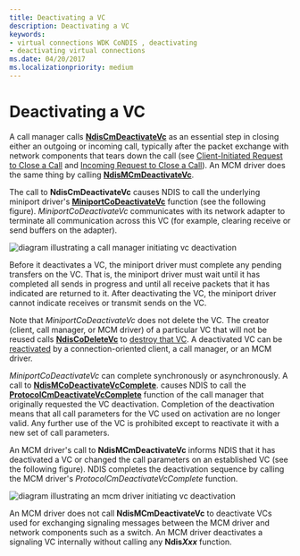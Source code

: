 ```yaml
---
title: Deactivating a VC
description: Deactivating a VC
keywords:
- virtual connections WDK CoNDIS , deactivating
- deactivating virtual connections
ms.date: 04/20/2017
ms.localizationpriority: medium
---
```


# Deactivating a VC





A call manager calls [**NdisCmDeactivateVc**](/windows-hardware/drivers/ddi/ndis/nf-ndis-ndiscmdeactivatevc) as an essential step in closing either an outgoing or incoming call, typically after the packet exchange with network components that tears down the call (see [Client-Initiated Request to Close a Call](client-initiated-request-to-close-a-call.md) and [Incoming Request to Close a Call](incoming-request-to-close-a-call.md)). An MCM driver does the same thing by calling [**NdisMCmDeactivateVc**](/windows-hardware/drivers/ddi/ndis/nf-ndis-ndismcmdeactivatevc).

The call to **NdisCmDeactivateVc** causes NDIS to call the underlying miniport driver's [**MiniportCoDeactivateVc**](/windows-hardware/drivers/ddi/ndis/nc-ndis-miniport_co_deactivate_vc) function (see the following figure). *MiniportCoDeactivateVc* communicates with its network adapter to terminate all communication across this VC (for example, clearing receive or send buffers on the adapter).

![diagram illustrating a call manager initiating vc deactivation](images/cm-08.png)

Before it deactivates a VC, the miniport driver must complete any pending transfers on the VC. That is, the miniport driver must wait until it has completed all sends in progress and until all receive packets that it has indicated are returned to it. After deactivating the VC, the miniport driver cannot indicate receives or transmit sends on the VC.

Note that *MiniportCoDeactivateVc* does not delete the VC. The creator (client, call manager, or MCM driver) of a particular VC that will not be reused calls [**NdisCoDeleteVc**](/windows-hardware/drivers/ddi/ndis/nf-ndis-ndiscodeletevc) to [destroy that VC](deleting-a-vc.md). A deactivated VC can be [reactivated](activating-a-vc.md) by a connection-oriented client, a call manager, or an MCM driver.

*MiniportCoDeactivateVc* can complete synchronously or asynchronously. A call to [**NdisMCoDeactivateVcComplete**](/windows-hardware/drivers/ddi/ndis/nf-ndis-ndismcodeactivatevccomplete). causes NDIS to call the [**ProtocolCmDeactivateVcComplete**](/windows-hardware/drivers/ddi/ndis/nc-ndis-protocol_cm_deactivate_vc_complete) function of the call manager that originally requested the VC deactivation. Completion of the deactivation means that all call parameters for the VC used on activation are no longer valid. Any further use of the VC is prohibited except to reactivate it with a new set of call parameters.

An MCM driver's call to **NdisMCmDeactivateVc** informs NDIS that it has deactivated a VC or changed the call parameters on an established VC (see the following figure). NDIS completes the deactivation sequence by calling the MCM driver's *ProtocolCmDeactivateVcComplete* function.

![diagram illustrating an mcm driver initiating vc deactivation](images/fig1-08.png)

An MCM driver does not call **NdisMCmDeactivateVc** to deactivate VCs used for exchanging signaling messages between the MCM driver and network components such as a switch. An MCM driver deactivates a signaling VC internally without calling any **Ndis*Xxx*** function.

 

